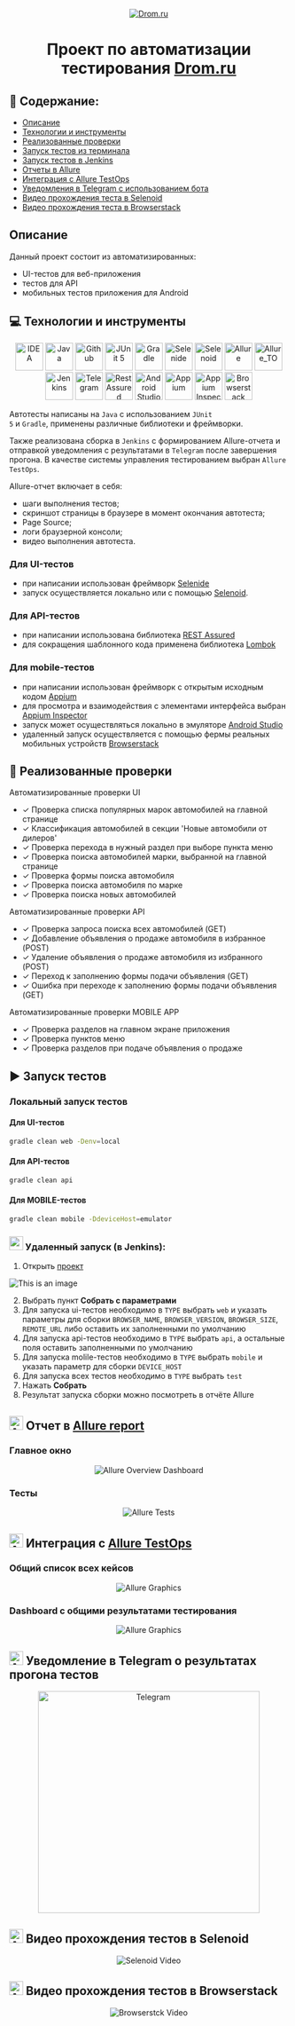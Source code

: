 <p  align="center">
<a href="https://drom.ru.ru/"><img src="images/logo/drom.png" alt="Drom.ru"/></a>
</p>
<h1  align="center">
Проект по автоматизации тестирования <a href="https://drom.ru.ru/">Drom.ru</a>
</h1>

## :receipt: Содержание:

* <a href="#description">Описание</a>
* <a href="#tools">Технологии и инструменты</a>
* <a href="#cases">Реализованные проверки</a>
* <a href="#console">Запуск тестов из терминала</a>
* <a href="#jenkins">Запуск тестов в Jenkins</a>
* <a href="#allure">Отчеты в Allure</a>
* <a href="#testops">Интеграция с Allure TestOps</a>
* <a href="#telegram">Уведомления в Telegram с использованием бота</a>
* <a href="#selenoidvideo">Видео прохождения теста в Selenoid</a>
* <a href="#browserstackvideo">Видео прохождения теста в Browserstack</a>

<a id="description"></a>

## Описание

Данный проект состоит из автоматизированных:

* UI-тестов для веб-приложения
* тестов для API
* мобильных тестов приложения для Android

<a id="tools"></a>

## :computer: Технологии и инструменты

<p align="center">
<a href="https://www.jetbrains.com/idea/"><img src="images/logo/Idea.svg" width="50" height="50"  alt="IDEA"/></a>
<a href="https://www.java.com/"><img src="images/logo/Java.svg" width="50" height="50"  alt="Java"/></a>
<a href="https://github.com/"><img src="images/logo/GitHub.svg" width="50" height="50"  alt="Github"/></a>
<a href="https://junit.org/junit5/"><img src="images/logo/Junit5.svg" width="50" height="50"  alt="JUnit 5"/></a>
<a href="https://gradle.org/"><img src="images/logo/Gradle.svg" width="50" height="50"  alt="Gradle"/></a>
<a href="https://selenide.org/"><img src="images/logo/Selenide.svg" width="50" height="50"  alt="Selenide"/></a>
<a href="https://aerokube.com/selenoid/"><img src="images/logo/Selenoid.svg" width="50" height="50"  alt="Selenoid"/></a>
<a href="https://github.com/allure-framework/allure2"><img src="images/logo/Allure.svg" width="50" height="50"  alt="Allure"/></a>
<a href="https://https://qameta.io/"><img src="images/logo/Allure_TO.svg" width="50" height="50"  alt="Allure_TO"/></a>
<a href="https://www.jenkins.io/"><img src="images/logo/Jenkins.svg" width="50" height="50"  alt="Jenkins"/></a>
<a href="https://https://telegram.org/"><img src="images/logo/Telegram.svg" width="50" height="50"  alt="Telegram"/></a>
<a href="https://rest-assured.io/"><img src="images/logo/RestAssured.png" width="50" height="50"  alt="Rest Assured"/></a>
<a href="https://developer.android.com/studio/"><img src="images/logo/AndroidStudio.svg" width="50" height="50"  alt="Android Studio"/></a>
<a href="http://appium.io/"><img src="images/logo/Appium.svg" width="50" height="50"  alt="Appium"/></a>
<a href="http://appium.io/"><img src="images/logo/Inspector.png" width="50" height="50"  alt="Appium Inspector"/></a>
<a href="https://www.browserstack.com/"><img src="images/logo/Browserstack.svg" width="50" height="50"  alt="Browserstack"/></a>
</p>

Автотесты написаны на <code>Java</code> с использованием <code>JUnit 5</code> и <code>Gradle</code>, применены различные
библиотеки и фреймворки.

Также реализована сборка в <code>Jenkins</code> с формированием Allure-отчета и отправкой уведомления с результатами
в <code>Telegram</code> после завершения прогона.
В качестве системы управления тестированием выбран <code>Allure TestOps</code>.

Allure-отчет включает в себя:

* шаги выполнения тестов;
* скриншот страницы в браузере в момент окончания автотеста;
* Page Source;
* логи браузерной консоли;
* видео выполнения автотеста.

### Для UI-тестов

* при написании использован фреймворк [Selenide](https://selenide.org/)
* запуск осуществляется локально или с помощью [Selenoid](https://aerokube.com/selenoid/).

### Для API-тестов

* при написании использована библиотека [REST Assured](https://rest-assured.io)
* для сокращения шаблонного кода применена библиотека [Lombok](https://projectlombok.org/)

### Для mobile-тестов

* при написании использован фреймворк с открытым исходным кодом [Appium](https://appium.io)
* для просмотра и взаимодействия с элементами интерфейса
  выбран [Appium Inspector](https://github.com/appium/appium-inspector)
* запуск может осуществляться локально в эмуляторе [Android Studio](https://developer.android.com/studio)
* удаленный запуск осуществляется с помощью фермы реальных мобильных
  устройств [Browserstack](https://app-automate.browserstack.com/)


<a id="cases"></a>

## :mag_right: Реализованные проверки

Автоматизированные проверки UI
- ✓ Проверка списка популярных марок автомобилей на главной странице
- ✓ Классификация автомобилей в секции 'Новые автомобили от дилеров'
- ✓ Проверка перехода в нужный раздел при выборе пункта меню
- ✓ Проверка поиска автомобилей марки, выбранной на главной странице
- ✓ Проверка формы поиска автомобиля
- ✓ Проверка поиска автомобиля по марке
- ✓ Проверка поиска новых автомобилей

Автоматизированные проверки API
- ✓ Проверка запроса поиска всех автомобилей (GET)
- ✓ Добавление объявления о продаже автомобиля в избранное (POST)
- ✓ Удаление объявления о продаже автомобиля из избранного (POST)
- ✓ Переход к заполнению формы подачи объявления (GET)
- ✓ Ошибка при переходе к заполнению формы подачи объявления (GET)

Автоматизированные проверки MOBILE APP
- ✓ Проверка разделов на главном экране приложения
- ✓ Проверка пунктов меню
- ✓ Проверка разделов при подаче объявления о продаже

<a id="console"></a>

## :arrow_forward: Запуск тестов

### Локальный запуск тестов

#### Для UI-тестов
```bash
gradle clean web -Denv=local 
```

#### Для API-тестов
```bash
gradle clean api
```

#### Для MOBILE-тестов
```bash
gradle clean mobile -DdeviceHost=emulator
```
<a id="jenkins"></a>

###  <img src="images/logo/Jenkins.svg" width="25" height="25"/><a> Удаленный запуск (в Jenkins): </a>
1. Открыть <a target="_blank" href="https://jenkins.autotests.cloud/job/017-July_Shk-jenkins_diplom/">проект</a>

![This is an image](/images/screens/jenkins.png)

2. Выбрать пункт **Собрать с параметрами**
3. Для запуска ui-тестов необходимо в <code>TYPE</code> выбрать <code>web</code> и указать параметры для сборки <code>BROWSER_NAME</code>, <code>BROWSER_VERSION</code>, <code>BROWSER_SIZE</code>, <code>REMOTE_URL</code> либо оставить их заполненными по умолчанию
4. Для запуска api-тестов необходимо в <code>TYPE</code> выбрать <code>api</code>, а остальные поля оставить заполненными по умолчанию
5. Для запуска molile-тестов необходимо в <code>TYPE</code> выбрать <code>mobile</code> и указать параметр для сборки <code>DEVICE_HOST</code>
6. Для запуска всех тестов необходимо в <code>TYPE</code> выбрать <code>test</code>
7. Нажать **Собрать**
8. Результат запуска сборки можно посмотреть в отчёте Allure

<a id="allure"></a>

## <img src="images/logo/Allure.svg" width="25" height="25"  alt="Allure"/></a> Отчет в <a target="_blank" href="https://jenkins.autotests.cloud/job/017-July_Shk-jenkins_diplom_web/8/allure/">Allure report</a>

###  Главное окно

<p align="center">
<img title="Allure Overview Dashboard" src="images/screens/allure.png">
</p>

###  Тесты

<p align="center">
<img title="Allure Tests" src="images/screens/allure2.png">
</p>

<a id="testops"></a>

## <img src="images/logo/Allure_TO.svg" width="25" height="25"  alt="Allure"/></a> Интеграция с <a target="_blank" href="https://allure.autotests.cloud/launch/22930">Allure TestOps</a>
### Общий список всех кейсов
<p align="center">
<img title="Allure Graphics" src="images/screens/testops_tests.png">
</p>

### Dashboard с общими результатами тестирования
<p align="center">
<img title="Allure Graphics" src="images/screens/testops_dashboard.png">
</p>

<a id="telegram"></a>

## <img src="images/logo/Telegram.svg" width="25" height="25"  alt="Allure"/></a> Уведомление в Telegram о результатах прогона тестов

<p align="center">
<img title="Telegram" src="images/screens/telegram.jpeg" width="400" >
</p>

<a id="selenoidvideo"></a>

## <img src="images/logo/Selenoid.svg" width="25" height="25"  alt="Allure"/></a> Видео прохождения тестов в Selenoid

<p align="center">
  <img title="Selenoid Video" src="images/video/video.gif">
</p>

<a id="browserstackvideo"></a>

## <img src="images/logo/Browserstack.svg" width="25" height="25"  alt="Allure"/></a> Видео прохождения тестов в Browserstack

<p align="center">
  <img title="Browserstck Video" src="images/video/video_mobile.gif">
</p>
